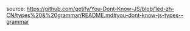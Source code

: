 <!--
 * @description: 
 * @author: xiangrong.liu
 * @Date: 2021-04-15 19:47:27
 * @LastEditors: xiangrong.liu
 * @LastEditTime: 2021-04-15 19:47:36
-->
source: https://github.com/getify/You-Dont-Know-JS/blob/1ed-zh-CN/types%20&%20grammar/README.md#you-dont-know-js-types--grammar
